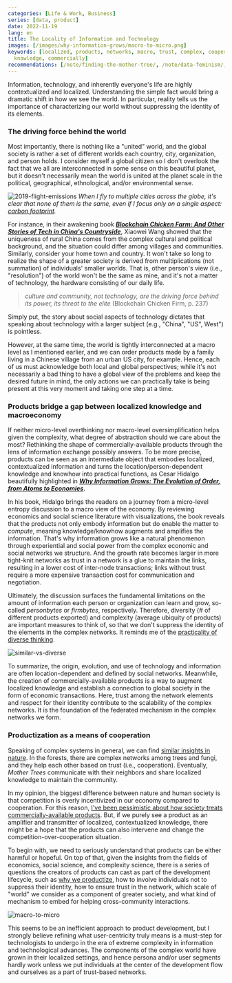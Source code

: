 ```yaml
---
categories: [Life & Work, Business]
series: [data, product]
date: 2022-11-19
lang: en
title: The Locality of Information and Technology
images: [/images/why-information-grows/macro-to-micro.png]
keywords: [localized, products, networks, macro, trust, complex, cooperation, micro,
  knowledge, commercially]
recommendations: [/note/finding-the-mother-tree/, /note/data-feminism/, /note/internet-for-the-people/]
---
```


Information, technology, and inherently everyone's life are highly contextualized and localized. Understanding the simple fact would bring a dramatic shift in how we see the world. In particular, reality tells us the importance of characterizing our world without suppressing the identity of its elements.

### The driving force behind the world

Most importantly, there is nothing like a "united" world, and the global society is rather a set of different worlds each country, city, organization, and person holds. I consider myself a global citizen so I don't overlook the fact that we all are interconnected in some sense on this beautiful planet, but it doesn't necessarily mean the world is united at the planet scale in the political, geographical, ethnological, and/or environmental sense.

![2019-flight-emissions](/images/flight-emissions/2019.png) *When I fly to multiple cities across the globe, it's clear that none of them is the same, even if I focus only on a single aspect: [carbon footprint](/note/flight-emissions/).*

For instance, in their awakening book [***Blockchain Chicken Farm: And Other Stories of Tech in China's Countryside***](https://amzn.to/3glInMc), Xiaowei Wang showed that the uniqueness of rural China comes from the complex cultural and political background, and the situation could differ among villages and communities. Similarly, consider your home town and country. It won't take so long to realize the shape of a greater society is derived from multiplications (not summation) of individuals' smaller worlds. That is, other person's view (i.e., "resolution") of the world won't be the same as mine, and it's not a matter of technology, the hardware consisting of our daily life.

> *culture and community, not technology, are the driving force behind its power, its threat to the elite* (Blockchain Chicken Firm, p. 237)

Simply put, the story about social aspects of technology dictates that speaking about technology with a larger subject (e.g., "China", "US", West") is pointless.

However, at the same time, the world is tightly interconnected at a macro level as I mentioned earlier, and we can order products made by a family living in a Chinese village from an urban US city, for example. Hence, each of us must acknowledge both local and global perspectives; while it's not necessarily a bad thing to have a global view of the problems and keep the desired future in mind, the only actions we can practically take is being present at this very moment and taking one step at a time.

### Products bridge a gap between localized knowledge and macroeconomy

If neither micro-level overthinking nor macro-level oversimplification helps given the complexity, what degree of abstraction should we care about the most? Rethinking the shape of commercially-available products through the lens of information exchange possibly answers. To be more precise, products can be seen as an intermediate object that embodies localized, contextualized information and turns the location/person-dependent knowledge and knowhow into practical functions, as Cesar Hidalgo beautifully highlighted in ***[Why Information Grows: The Evolution of Order, from Atoms to Economies](https://amzn.to/3OsbRVy)***.

In his book, Hidalgo brings the readers on a journey from a micro-level entropy discussion to a macro view of the economy. By reviewing economics and social science literature with visualizations, the book reveals that the products not only embody information but do enable the matter to *compute*, meaning knowledge/knowhow augments and amplifies the information. That's why information grows like a natural phenomenon through experiential and social power from the complex economic and social networks we structure. And the growth rate becomes larger in more tight-knit networks as trust in a network is a glue to maintain the links, resulting in a lower cost of inter-node transactions; links without trust require a more expensive transaction cost for communication and negotiation.

Ultimately, the discussion surfaces the fundamental limitations on the amount of information each person or organization can learn and grow, so-called *personbytes* or *firmbytes*, respectively. Therefore, diversity (# of different products exported) and complexity (average ubiquity of products) are important measures to think of, so that we don't suppress the identity of the elements in the complex networks. It reminds me of the [practicality of diverse thinking](/note/the-power-of-diverse-thinking/).

![similar-vs-diverse](/images/the-power-of-diverse-thinking/similar-vs-diverse.png)

To summarize, the origin, evolution, and use of technology and information are often location-dependent and defined by social networks. Meanwhile, the creation of commercially-available products is a way to augment localized knowledge and establish a connection to global society in the form of economic transactions. Here, trust among the network elements and respect for their identity contribute to the scalability of the complex networks. It is the foundation of the federated mechanism in the complex networks we form.

### Productization as a means of cooperation

Speaking of complex systems in general, we can find [similar insights in nature](/note/finding-the-mother-tree/). In the forests, there are complex networks among trees and fungi, and they help each other based on trust (i.e., cooperation). Eventually, *Mother Trees* communicate with their neighbors and share localized knowledge to maintain the community.

In my opinion, the biggest difference between nature and human society is that competition is overly incentivized in our economy compared to cooperation. For this reason, [I've been pessimistic about how society treats commercially-available products](/note/internet-for-the-people/). But, if we purely see a product as an amplifier and transmitter of localized, contextualized knowledge, there might be a hope that the products can also intervene and change the competition-over-cooperation situation.

To begin with, we need to seriously understand that products can be either harmful or hopeful. On top of that, given the insights from the fields of economics, social science, and complexity science, there is a series of questions the creators of products can cast as part of the development lifecycle, such as [why we productize](/note/the-productize-book/), how to involve individuals not to suppress their identity, how to ensure trust in the network, which scale of "world" we consider as a component of greater society, and what kind of mechanism to embed for helping cross-community interactions.

![macro-to-micro](/images/why-information-grows/macro-to-micro.png)

This seems to be an inefficient approach to product development, but I strongly believe refining what user-centricity truly means is a must-step for technologists to undergo in the era of extreme complexity in information and technological advances. The components of the complex world have grown in their localized settings, and hence persona and/or user segments hardly work unless we put individuals at the center of the development flow and ourselves as a part of trust-based networks.
